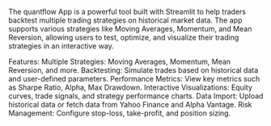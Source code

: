 The quantflow App is a powerful tool built with Streamlit to help traders backtest multiple trading strategies on historical market data. The app supports various strategies like Moving Averages, Momentum, and Mean Reversion, allowing users to test, optimize, and visualize their trading strategies in an interactive way.

Features:
Multiple Strategies: Moving Averages, Momentum, Mean Reversion, and more.
Backtesting: Simulate trades based on historical data and user-defined parameters.
Performance Metrics: View key metrics such as Sharpe Ratio, Alpha, Max Drawdown.
Interactive Visualizations: Equity curves, trade signals, and strategy performance charts.
Data Import: Upload historical data or fetch data from Yahoo Finance and Alpha Vantage.
Risk Management: Configure stop-loss, take-profit, and position sizing.
